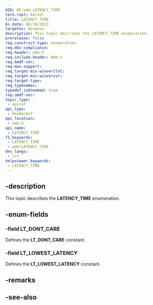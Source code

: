 ```yaml
---
UID: NE:wdm.LATENCY_TIME
tech.root: kernel
title: LATENCY_TIME
ms.date: 08/18/2023
targetos: Windows
description: This topic describes the LATENCY_TIME enumeration.
prerelease: false
req.construct-type: enumeration
req.ddi-compliance: 
req.header: wdm.h
req.include-header: Wdm.h
req.kmdf-ver: 
req.max-support: 
req.target-min-winverclnt: 
req.target-min-winversvr: 
req.target-type: 
req.typenames: 
typedef_isUnnamed: true
req.umdf-ver: 
topic_type:
 - apiref
api_type:
 - HeaderDef
api_location:
 - wdm.h
api_name:
 - LATENCY_TIME
f1_keywords:
 - LATENCY_TIME
 - wdm/LATENCY_TIME
dev_langs:
 - c++
helpviewer_keywords:
 - LATENCY_TIME
---
```


## -description

This topic describes the **LATENCY_TIME** enumeration.

## -enum-fields

### -field LT_DONT_CARE

Defines the **LT_DONT_CARE** constant.

### -field LT_LOWEST_LATENCY

Defines the **LT_LOWEST_LATENCY** constant.

## -remarks

## -see-also
